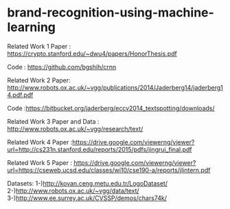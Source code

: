 # brand-recognition-using-machine-learning

Related Work 1
Paper : https://crypto.stanford.edu/~dwu4/papers/HonorThesis.pdf 

Code : https://github.com/bgshih/crnn



Related Work 2
Paper:  http://www.robots.ox.ac.uk/~vgg/publications/2014/Jaderberg14/jaderberg14.pdf.pdf

Code :https://bitbucket.org/jaderberg/eccv2014_textspotting/downloads/



Related Work 3
Paper and Data : http://www.robots.ox.ac.uk/~vgg/research/text/


Related Work 4
Paper :https://drive.google.com/viewerng/viewer?url=http://cs231n.stanford.edu/reports/2015/pdfs/jingrui_final.pdf


Related Work 5
Paper : https://drive.google.com/viewerng/viewer?url=https://cseweb.ucsd.edu/classes/wi10/cse190-a/reports/jlintern.pdf


Datasets: 
1-)http://kovan.ceng.metu.edu.tr/LogoDataset/
2-)http://www.robots.ox.ac.uk/~vgg/data/text/
3-)http://www.ee.surrey.ac.uk/CVSSP/demos/chars74k/

